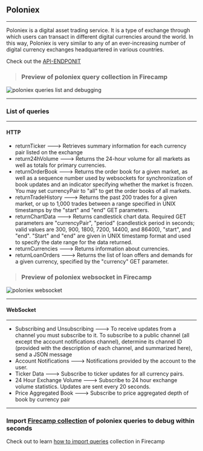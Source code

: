 ## **Poloniex**
---

Poloniex is a digital asset trading service. It is a type of exchange through which users can transact in different digital currencies around the world. In this way, Poloniex is very similar to any of an ever-increasing number of digital currency exchanges headquartered in various countries.

Check out the [API-ENDPONIT](https://poloniex.com/public)

>### **Preview of poloniex query collection in Firecamp**

![poloniex queries list and debugging](https://raw.githubusercontent.com/shrey1608/firecamp-public-apis-directory/master/directory/poloniex/poloniex%20query%20collection%20Firecamp.gif)

***
### **List of queries**
------------------

#### **HTTP**
- returnTicker ---> Retrieves summary information for each currency pair listed on the exchange
- return24hVolume ---> Returns the 24-hour volume for all markets as well as totals for primary currencies.
- returnOrderBook ---> Returns the order book for a given market, as well as a sequence number used by websockets for synchronization of book updates and an indicator specifying whether the market is frozen. You may set currencyPair to "all" to get the order books of all markets. 
- returnTradeHistory ---> Returns the past 200 trades for a given market, or up to 1,000 trades between a range specified in UNIX timestamps by the "start" and "end" GET parameters.
- returnChartData ---> Returns candlestick chart data. Required GET parameters are "currencyPair", "period" (candlestick period in seconds; valid values are 300, 900, 1800, 7200, 14400, and 86400), "start", and "end". "Start" and "end" are given in UNIX timestamp format and used to specify the date range for the data returned.
- returnCurrencies ---> Returns information about currencies.
- returnLoanOrders ---> Returns the list of loan offers and demands for a given currency, specified by the "currency" GET parameter.
 
>### **Preview of poloniex websocket in Firecamp**

![poloniex websocket](https://raw.githubusercontent.com/shrey1608/firecamp-public-apis-directory/master/directory/poloniex/poloniex%20websocket%20Firecamp.gif)

------------------

#### **WebSocket**
------------------

- Subscribing and Unsubscribing ---> To receive updates from a channel you must subscribe to it. To subscribe to a public channel (all except the account notifications channel), determine its channel ID (provided with the description of each channel, and summarized here), send a JSON message
- Account Notifications ---> Notifications provided by the account to the user.
- Ticker Data ---> Subscribe to ticker updates for all currency pairs.
- 24 Hour Exchange Volume --->  Subscribe to 24 hour exchange volume statistics. Updates are sent every 20 seconds.
- Price Aggregated Book ---> Subscribe to price aggregated depth of book by currency pair

------------------ 

### Import [Firecamp collection](https://raw.githubusercontent.com/shrey/firecamp-public-apis-directory/master/directory/poloniex/poloniex_firecamp.json) of poloniex queries to debug within seconds

Check out to learn [how to import queries](https://github.com/shreya-gr/firecamp-public-apis-directory#how-to-use-collection) collection in Firecamp